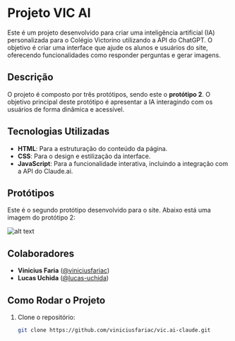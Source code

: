 # Projeto VIC AI

Este é um projeto desenvolvido para criar uma inteligência artificial (IA) personalizada para o Colégio Victorino utilizando a API do ChatGPT. O objetivo é criar uma interface que ajude os alunos e usuários do site, oferecendo funcionalidades como responder perguntas e gerar imagens.

## Descrição

O projeto é composto por três protótipos, sendo este o **protótipo 2**. O objetivo principal deste protótipo é apresentar a IA interagindo com os usuários de forma dinâmica e acessível.

## Tecnologias Utilizadas

- **HTML**: Para a estruturação do conteúdo da página.
- **CSS**: Para o design e estilização da interface.
- **JavaScript**: Para a funcionalidade interativa, incluindo a integração com a API do Claude.ai.

## Protótipos

Este é o segundo protótipo desenvolvido para o site. Abaixo está uma imagem do protótipo 2:

![alt text](image.png)

## Colaboradores

- **Vinicius Faria** ([@viniciusfariac](https://github.com/viniciusfariac))
- **Lucas Uchida** ([@lucas-uchida](https://github.com/lennoxP))

## Como Rodar o Projeto

1. Clone o repositório:
   ```bash
   git clone https://github.com/viniciusfariac/vic.ai-claude.git
